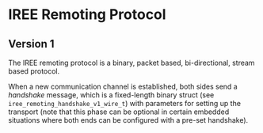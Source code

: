 # IREE Remoting Protocol

## Version 1

The IREE remoting protocol is a binary, packet based, bi-directional, stream
based protocol.

When a new communication channel is established, both sides send a *handshake*
message, which is a fixed-length binary struct (see
`iree_remoting_handshake_v1_wire_t`) with parameters for setting up the transport
(note that this phase can be optional in certain embedded situations where both
ends can be configured with a pre-set handshake).
